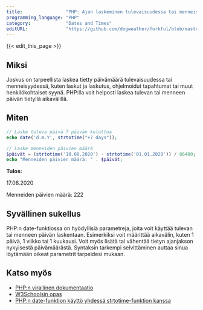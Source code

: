 ```yaml
---
title:                "PHP: Ajan laskeminen tulevaisuudessa tai menneisyydessä"
programming_language: "PHP"
category:             "Dates and Times"
editURL:              "https://github.com/dogweather/forkful/blob/master/content/fi/php/calculating-a-date-in-the-future-or-past.md"
---
```


{{< edit_this_page >}}

## Miksi

Joskus on tarpeellista laskea tietty päivämäärä tulevaisuudessa tai menneisyydessä, kuten laskut ja laskutus, ohjelmoidut tapahtumat tai muut henkilökohtaiset syynä. PHP:lla voit helposti laskea tulevan tai menneen päivän tietyllä aikavälillä.

## Miten

```PHP
// Laske tuleva päivä 7 päivän kuluttua
echo date('d.m.Y', strtotime("+7 days"));

// Laske menneiden päivien määrä
$päivät = (strtotime('10.08.2020') - strtotime('01.01.2020')) / 86400;
echo "Menneiden päivien määrä: " . $päivät;
```

**Tulos:**

17.08.2020

Menneiden päivien määrä: 222

## Syvällinen sukellus

PHP:n date-funktiossa on hyödyllisiä parametreja, joita voit käyttää tulevan tai menneen päivän laskentaan. Esimerkiksi voit määrittää aikavälin, kuten 1 päivä, 1 viikko tai 1 kuukausi. Voit myös lisätä tai vähentää tietyn ajanjakson nykyisestä päivämäärästä. Syntaksin tarkempi selvittäminen auttaa sinua löytämään oikeat parametrit tarpeidesi mukaan.

## Katso myös

- [PHP:n virallinen dokumentaatio](https://www.php.net/manual/en/function.date.php)
- [W3Schoolsin opas](https://www.w3schools.com/php/func_date_date.asp)
- [PHP:n date-funktion käyttö yhdessä strtotime-funktion kanssa](https://www.php.net/manual/en/datetime.formats.relative.php)
